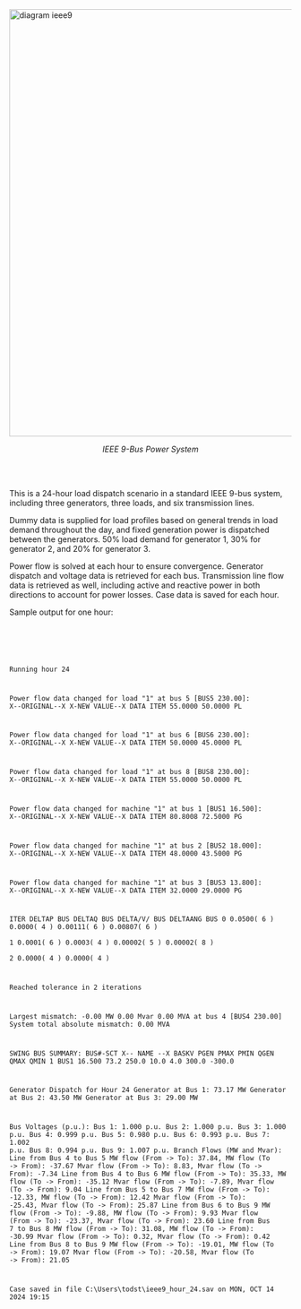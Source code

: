 <img width="763" alt="diagram ieee9" src="https://github.com/user-attachments/assets/9544356d-9bc0-4205-a33d-9b85a78e4df0">
<body><p align="center"><i>IEEE 9-Bus Power System</i></p></body>

<br><br>

  This is a 24-hour load dispatch scenario in a standard IEEE 9-bus system, including three generators, three loads, and six transmission lines.

  Dummy data is supplied for load profiles based on general trends in load demand throughout the day, and fixed generation power is dispatched between the generators. 
50% load demand for generator 1, 30% for generator 2, and 20% for generator 3.

  Power flow is solved at each hour to ensure convergence. Generator dispatch and voltage data is retrieved for each bus. Transmission line flow data is retrieved as well, 
including active and reactive power in both directions to account for power losses. Case data is saved for each hour.


  Sample output for one hour:

  <br>
<pre>
  <code>

Running hour 24

Power flow data changed for load "1" at bus 5 [BUS5        230.00]:
X--ORIGINAL--X  X-NEW VALUE--X  DATA ITEM
    55.0000         50.0000      PL

Power flow data changed for load "1" at bus 6 [BUS6        230.00]:
X--ORIGINAL--X  X-NEW VALUE--X  DATA ITEM
    50.0000         45.0000      PL

Power flow data changed for load "1" at bus 8 [BUS8        230.00]:
X--ORIGINAL--X  X-NEW VALUE--X  DATA ITEM
    55.0000         50.0000      PL

Power flow data changed for machine "1" at bus 1 [BUS1        16.500]:
X--ORIGINAL--X  X-NEW VALUE--X  DATA ITEM
    80.8008         72.5000      PG

Power flow data changed for machine "1" at bus 2 [BUS2        18.000]:
X--ORIGINAL--X  X-NEW VALUE--X  DATA ITEM
    48.0000         43.5000      PG

Power flow data changed for machine "1" at bus 3 [BUS3        13.800]:
X--ORIGINAL--X  X-NEW VALUE--X  DATA ITEM
    32.0000         29.0000      PG

ITER       DELTAP      BUS         DELTAQ      BUS        DELTA/V/      BUS       DELTAANG      BUS
 0         0.0500(      6     )    0.0000(      4     )
                                                           0.00111(      6     )   0.00807(      6     )      
 1         0.0001(      6     )    0.0003(      4     )
                                                           0.00002(      5     )   0.00002(      8     )      
 2         0.0000(      4     )    0.0000(      4     )


Reached tolerance in 2 iterations

Largest mismatch:     -0.00 MW      0.00 Mvar      0.00 MVA at bus 4 [BUS4        230.00]
System total absolute mismatch:                    0.00 MVA

SWING BUS SUMMARY:
 BUS#-SCT X-- NAME --X BASKV      PGEN     PMAX    PMIN      QGEN     QMAX    QMIN
    1     BUS1        16.500      73.2    250.0    10.0       4.0    300.0  -300.0
    
Generator Dispatch for Hour 24
Generator at Bus 1: 73.17 MW
Generator at Bus 2: 43.50 MW
Generator at Bus 3: 29.00 MW

Bus Voltages (p.u.):
Bus 1: 1.000 p.u.
Bus 2: 1.000 p.u.
Bus 3: 1.000 p.u.
Bus 4: 0.999 p.u.
Bus 5: 0.980 p.u.
Bus 6: 0.993 p.u.
Bus 7: 1.002 p.u.
Bus 8: 0.994 p.u.
Bus 9: 1.007 p.u.
Branch Flows (MW and Mvar):
Line from Bus 4 to Bus 5
  MW flow (From -> To): 37.84, MW flow (To -> From): -37.67
  Mvar flow (From -> To): 8.83, Mvar flow (To -> From): -7.34
Line from Bus 4 to Bus 6
  MW flow (From -> To): 35.33, MW flow (To -> From): -35.12
  Mvar flow (From -> To): -7.89, Mvar flow (To -> From): 9.04
Line from Bus 5 to Bus 7
  MW flow (From -> To): -12.33, MW flow (To -> From): 12.42
  Mvar flow (From -> To): -25.43, Mvar flow (To -> From): 25.87
Line from Bus 6 to Bus 9
  MW flow (From -> To): -9.88, MW flow (To -> From): 9.93
  Mvar flow (From -> To): -23.37, Mvar flow (To -> From): 23.60
Line from Bus 7 to Bus 8
  MW flow (From -> To): 31.08, MW flow (To -> From): -30.99
  Mvar flow (From -> To): 0.32, Mvar flow (To -> From): 0.42
Line from Bus 8 to Bus 9
  MW flow (From -> To): -19.01, MW flow (To -> From): 19.07
  Mvar flow (From -> To): -20.58, Mvar flow (To -> From): 21.05

Case saved in file C:\Users\todst\ieee9_hour_24.sav on MON, OCT 14 2024  19:15

</code>
</pre>
